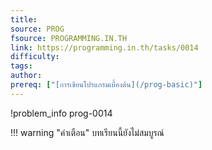 ```yaml
---
title: 
source: PROG
fsource: PROGRAMMING.IN.TH
link: https://programming.in.th/tasks/0014
difficulty: 
tags: 
author: 
prereq: ["[การเขียนโปรแกรมเบื้องต้น](/prog-basic)"]
---
```


!problem_info prog-0014

!!! warning "คำเตือน"
    บทเรียนนี้ยังไม่สมบูรณ์

